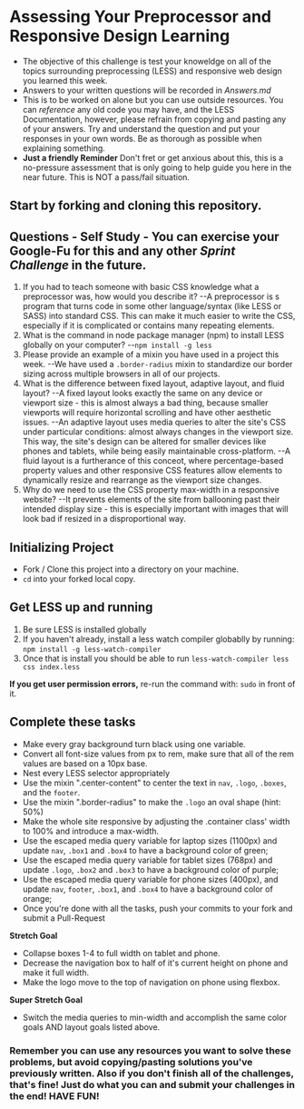 # Assessing Your Preprocessor and Responsive Design Learning

* The objective of this challenge is test your knoweldge on all of the topics surrounding preprocessing (LESS) and responsive web design you learned this week.
* Answers to your written questions will be recorded in _Answers.md_
* This is to be worked on alone but you can use outside resources. You can _reference_ any old code you may have, and the LESS Documentation, however, please refrain from copying and pasting any of your answers. Try and understand the question and put your responses in your own words. Be as thorough as possible when explaining something.
* **Just a friendly Reminder** Don't fret or get anxious about this, this is a no-pressure assessment that is only going to help guide you here in the near future. This is NOT a pass/fail situation.

## Start by forking and cloning this repository.

## Questions - Self Study - You can exercise your Google-Fu for this and any other _Sprint Challenge_ in the future.

1. If you had to teach someone with basic CSS knowledge what a preprocessor was, how would you describe it?
--A preprocessor is s program that turns code in some other language/syntax (like LESS or SASS) into standard CSS.  This can make it much easier to write the CSS, especially if it is complicated or contains many repeating elements.
2. What is the command in node package manager (npm) to install LESS globally on your computer?
--`npm install -g less`
3. Please provide an example of a mixin you have used in a project this week.
--We have used a `.border-radius` mixin to standardize our border sizing across multiple browsers in all of our projects.
4. What is the difference between fixed layout, adaptive layout, and fluid layout?
--A fixed layout looks exactly the same on any device or viewport size - this is almost always a bad thing, because smaller viewports will require horizontal scrolling and have other aesthetic issues.
--An adaptive layout uses media queries to alter the site's CSS under particular conditions: almost always changes in the viewport size.  This way, the site's design can be altered for smaller devices like phones and tablets, while being easily maintainable cross-platform.
--A fluid layout is a furtherance of this conceot, where percentage-based property values and other responsive CSS features allow elements to dynamically resize and rearrange as the viewport size changes.
5. Why do we need to use the CSS property max-width in a responsive website?
--It prevents elements of the site from ballooning past their intended display size - this is especially important with images that will look bad if resized in a disproportional way.


## Initializing Project
* Fork / Clone this project into a directory on your machine.
* `cd` into your forked local copy.

## Get LESS up and running
1. Be sure LESS is installed globally
2. If you haven't already, install a less watch compiler globablly by running: `npm install -g less-watch-compiler`
1. Once that is install you should be able to run `less-watch-compiler less css index.less`

**If you get user permission errors,** re-run the command with: `sudo` in front of it.

## Complete these tasks
* Make every gray background turn black using one variable.
* Convert all font-size values from px to rem, make sure that all of the rem values are based on a 10px base.
* Nest every LESS selector appropriately
* Use the mixin ".center-content" to center the text in `nav`, `.logo`, `.boxes`, and the `footer`.
* Use the mixin ".border-radius" to make the `.logo` an oval shape (hint: 50%)
* Make the whole site responsive by adjusting the .container class' width to 100% and introduce a max-width.
* Use the escaped media query variable for laptop sizes (1100px) and update `nav`, `.box1` and `.box4` to have a background color of green;
* Use the escaped media query variable for tablet sizes (768px) and update `.logo`, `.box2` and `.box3` to have a background color of purple;
* Use the escaped media query variable for phone sizes (400px), and update `nav`, `footer`, `.box1`, and `.box4` to have a background color of orange;
* Once you're done with all the tasks, push your commits to your fork and submit a Pull-Request

**Stretch Goal**
* Collapse boxes 1-4 to full width on tablet and phone.
* Decrease the navigation box to half of it's current height on phone and make it full width.
* Make the logo move to the top of navigation on phone using flexbox.

**Super Stretch Goal**
* Switch the media queries to min-width and accomplish the same color goals AND layout goals listed above. 

### Remember you can use any resources you want to solve these problems, but avoid copying/pasting solutions you've previously written. Also if you don't finish all of the challenges, that's fine! Just do what you can and submit your challenges in the end! HAVE FUN!
